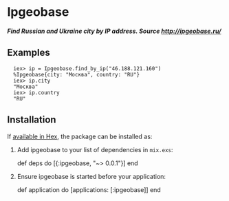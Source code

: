 # Ipgeobase

***Find Russian and Ukraine city by IP address. Source http://ipgeobase.ru/***

  ## Examples

      iex> ip = Ipgeobase.find_by_ip("46.188.121.160")
      %Ipgeobase{city: "Москва", country: "RU"}
      iex> ip.city
      "Москва"
      iex> ip.country
      "RU"

## Installation

If [available in Hex](https://hex.pm/packages/ipgeobase/0.0.1), the package can be installed as:

  1. Add ipgeobase to your list of dependencies in `mix.exs`:

        def deps do
          [{:ipgeobase, "~> 0.0.1"}]
        end

  2. Ensure ipgeobase is started before your application:

        def application do
          [applications: [:ipgeobase]]
        end


